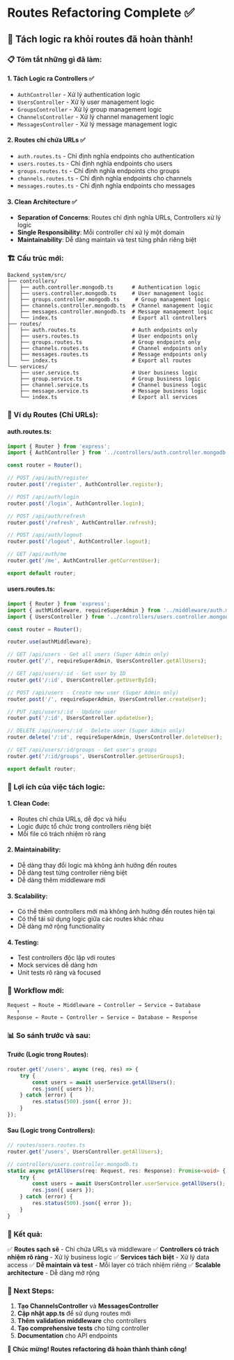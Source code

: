 # Routes Refactoring Complete ✅

## 🎉 Tách logic ra khỏi routes đã hoàn thành!

### 📋 Tóm tắt những gì đã làm:

#### 1. **Tách Logic ra Controllers** ✅
- `AuthController` - Xử lý authentication logic
- `UsersController` - Xử lý user management logic  
- `GroupsController` - Xử lý group management logic
- `ChannelsController` - Xử lý channel management logic
- `MessagesController` - Xử lý message management logic

#### 2. **Routes chỉ chứa URLs** ✅
- `auth.routes.ts` - Chỉ định nghĩa endpoints cho authentication
- `users.routes.ts` - Chỉ định nghĩa endpoints cho users
- `groups.routes.ts` - Chỉ định nghĩa endpoints cho groups
- `channels.routes.ts` - Chỉ định nghĩa endpoints cho channels
- `messages.routes.ts` - Chỉ định nghĩa endpoints cho messages

#### 3. **Clean Architecture** ✅
- **Separation of Concerns**: Routes chỉ định nghĩa URLs, Controllers xử lý logic
- **Single Responsibility**: Mỗi controller chỉ xử lý một domain
- **Maintainability**: Dễ dàng maintain và test từng phần riêng biệt

### 🏗️ Cấu trúc mới:

```
Backend_system/src/
├── controllers/
│   ├── auth.controller.mongodb.ts      # Authentication logic
│   ├── users.controller.mongodb.ts     # User management logic
│   ├── groups.controller.mongodb.ts     # Group management logic
│   ├── channels.controller.mongodb.ts  # Channel management logic
│   ├── messages.controller.mongodb.ts  # Message management logic
│   └── index.ts                        # Export all controllers
├── routes/
│   ├── auth.routes.ts                  # Auth endpoints only
│   ├── users.routes.ts                 # User endpoints only
│   ├── groups.routes.ts                # Group endpoints only
│   ├── channels.routes.ts              # Channel endpoints only
│   ├── messages.routes.ts              # Message endpoints only
│   └── index.ts                        # Export all routes
└── services/
    ├── user.service.ts                 # User business logic
    ├── group.service.ts                # Group business logic
    ├── channel.service.ts              # Channel business logic
    ├── message.service.ts              # Message business logic
    └── index.ts                        # Export all services
```

### 📝 Ví dụ Routes (Chỉ URLs):

#### **auth.routes.ts:**
```typescript
import { Router } from 'express';
import { AuthController } from '../controllers/auth.controller.mongodb';

const router = Router();

// POST /api/auth/register
router.post('/register', AuthController.register);

// POST /api/auth/login
router.post('/login', AuthController.login);

// POST /api/auth/refresh
router.post('/refresh', AuthController.refresh);

// POST /api/auth/logout
router.post('/logout', AuthController.logout);

// GET /api/auth/me
router.get('/me', AuthController.getCurrentUser);

export default router;
```

#### **users.routes.ts:**
```typescript
import { Router } from 'express';
import { authMiddleware, requireSuperAdmin } from '../middleware/auth.middleware';
import { UsersController } from '../controllers/users.controller.mongodb';

const router = Router();

router.use(authMiddleware);

// GET /api/users - Get all users (Super Admin only)
router.get('/', requireSuperAdmin, UsersController.getAllUsers);

// GET /api/users/:id - Get user by ID
router.get('/:id', UsersController.getUserById);

// POST /api/users - Create new user (Super Admin only)
router.post('/', requireSuperAdmin, UsersController.createUser);

// PUT /api/users/:id - Update user
router.put('/:id', UsersController.updateUser);

// DELETE /api/users/:id - Delete user (Super Admin only)
router.delete('/:id', requireSuperAdmin, UsersController.deleteUser);

// GET /api/users/:id/groups - Get user's groups
router.get('/:id/groups', UsersController.getUserGroups);

export default router;
```

### 🎯 Lợi ích của việc tách logic:

#### **1. Clean Code:**
- Routes chỉ chứa URLs, dễ đọc và hiểu
- Logic được tổ chức trong controllers riêng biệt
- Mỗi file có trách nhiệm rõ ràng

#### **2. Maintainability:**
- Dễ dàng thay đổi logic mà không ảnh hưởng đến routes
- Dễ dàng test từng controller riêng biệt
- Dễ dàng thêm middleware mới

#### **3. Scalability:**
- Có thể thêm controllers mới mà không ảnh hưởng đến routes hiện tại
- Có thể tái sử dụng logic giữa các routes khác nhau
- Dễ dàng mở rộng functionality

#### **4. Testing:**
- Test controllers độc lập với routes
- Mock services dễ dàng hơn
- Unit tests rõ ràng và focused

### 🔄 Workflow mới:

```
Request → Route → Middleware → Controller → Service → Database
   ↑                                                      ↓
Response ← Route ← Controller ← Service ← Database ← Response
```

### 📊 So sánh trước và sau:

#### **Trước (Logic trong Routes):**
```typescript
router.get('/users', async (req, res) => {
    try {
        const users = await userService.getAllUsers();
        res.json({ users });
    } catch (error) {
        res.status(500).json({ error });
    }
});
```

#### **Sau (Logic trong Controllers):**
```typescript
// routes/users.routes.ts
router.get('/users', UsersController.getAllUsers);

// controllers/users.controller.mongodb.ts
static async getAllUsers(req: Request, res: Response): Promise<void> {
    try {
        const users = await UsersController.userService.getAllUsers();
        res.json({ users });
    } catch (error) {
        res.status(500).json({ error });
    }
}
```

### 🎉 Kết quả:

✅ **Routes sạch sẽ** - Chỉ chứa URLs và middleware
✅ **Controllers có trách nhiệm rõ ràng** - Xử lý business logic
✅ **Services tách biệt** - Xử lý data access
✅ **Dễ maintain và test** - Mỗi layer có trách nhiệm riêng
✅ **Scalable architecture** - Dễ dàng mở rộng

### 🚀 Next Steps:

1. **Tạo ChannelsController** và **MessagesController**
2. **Cập nhật app.ts** để sử dụng routes mới
3. **Thêm validation middleware** cho controllers
4. **Tạo comprehensive tests** cho từng controller
5. **Documentation** cho API endpoints

**🎉 Chúc mừng! Routes refactoring đã hoàn thành thành công!**
